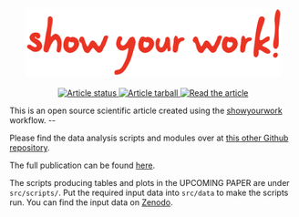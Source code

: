 <p align="center">
<a href="https://github.com/showyourwork/showyourwork">
<img width = "450" src="https://raw.githubusercontent.com/showyourwork/.github/main/images/showyourwork.png" alt="showyourwork"/>
</a>
<br>
<br>
<a href="https://github.com/ekaterinailin/flaring-spi-paper/actions/workflows/build.yml">
<img src="https://github.com/ekaterinailin/flaring-spi-paper/actions/workflows/build.yml/badge.svg?branch=main" alt="Article status"/>
</a>
<a href="https://github.com/ekaterinailin/flaring-spi-paper/raw/main-pdf/arxiv.tar.gz">
<img src="https://img.shields.io/badge/article-tarball-blue.svg?style=flat" alt="Article tarball"/>
</a>
<a href="https://github.com/ekaterinailin/flaring-spi-paper/raw/main-pdf/ms.pdf">
<img src="https://img.shields.io/badge/article-pdf-blue.svg?style=flat" alt="Read the article"/>
</a>
</p>

This is an open source scientific article created using the [showyourwork](https://github.com/showyourwork/showyourwork) workflow. --

Please find the data analysis scripts and modules over at [this other Github repository](https://github.com/ekaterinailin/flaring-spi). 

The full publication can be found [here](https://ui.adsabs.harvard.edu/abs/2024MNRAS.527.3395I/abstract).

The scripts producing tables and plots in the UPCOMING PAPER are under ``src/scripts/``. Put the required input data into ``src/data`` to make the scripts run. You can find the input data on [Zenodo](https://zenodo.org/doi/10.5281/zenodo.8355002).
